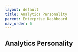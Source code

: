 ```yaml
---
layout: default
title: Analytics Personality
parent: Enterprise Dashboard
nav_order: 6
---
```


## Analytics Personality

